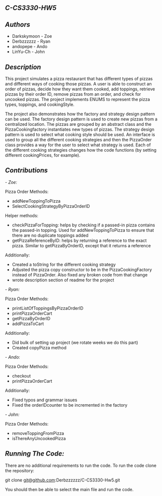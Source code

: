 **_C-CS3330-HW5_**
------------------------------

_**Authors**_
------------------------------
- Darkskymoon - Zoe
- Derbzzzzzz - Ryan
- andopepe - Ando
- LinYu-Ch - John

**_Description_**
---------------------------
This project simulates a pizza restaurant that has different types of pizzas and different ways of cooking those pizzas. A user is able to construct an order of pizzas, 
decide how they want them cooked, add toppings, retrieve pizzas by their order ID, remove pizzas from an order, and check for uncooked pizzas. The project implements ENUMS to represent
the pizza types, toppings, and cookingStyle. 

The project also demonstrates how the factory and strategy design pattern can be used. The factory design pattern is used to create new pizzas from a centralized location. The pizzas are grouped by an abstract class and the PizzaCookingfactory instantiates new types of pizzas. The strategy design pattern is used to select what cooking style should be used. An interface is used to group all the different cooking strategies and then the PizzaOrder class provides a way for the user to select what strategy is used. Each of the different cooking strategies changes how the code functions (by setting different cookingPrices, for example).



**_Contributions_**
----------------------------
_- Zoe:_

Pizza Order Methods:
- addNewToppingToPizza
- SelectCookingStrategyByPizzaOrderID

Helper methods: 
- checkPizzaForTopping: helps by checking if a passed-in pizza contains the passed-in topping. Used for addNewToppingToPizza to ensure that there are no duplicate toppings added
- getPizzaReferenceByID: helps by returning a reference to the exact pizza. Similar to getPizzaByOrderID, except that it returns a reference

Additionally:
- Created a toString for the different cooking strategy
- Adjusted the pizza copy constructor to be in the PizzaCookingFactory instead of PizzaOrder. Also fixed any broken code from that change
- wrote description section of readme for the project


_- Ryan:_   

Pizza Order Methods:  
-   printListOfToppingsByPizzaOrderID
-   printPizzaOrderCart
-   getPizzaByOrderID
-   addPizzaToCart

Additionally:
-   Did bulk of setting up project (we rotate weeks we do this part)
-   Created copyPizza method

_- Ando:_

Pizza Order Methods:  
-   checkout
-   printPizzaOrderCart

Additionally:
-   Fixed typos and grammar issues
-   Fixed the orderIDcounter to be incremented in the factory

_- John:_

Pizza Order Methods:  
-   removeToppingFromPizza
-   isThereAnyUncookedPizza

_**Running The Code:**_
--------------------------
There are no additional requirements to run the code. To run the code clone the repository:

git clone git@github.com:Derbzzzzzz/C-CS3330-Hw5.git

You should then be able to select the main file and run the code.
